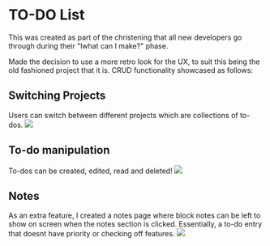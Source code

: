 # TO-DO List #

This was created as part of the christening that all new developers go through during their "lwhat can I make?" phase.

Made the decision to use a more retro look for the UX, to suit this being the old fashioned project that it is. CRUD functionality showcased as follows:

## Switching Projects ##
Users can switch between different projects which are collections of to-dos.
![](https://github.com/Anthony-McDonald/to-do-list/assets/89093671/263ad97f-9659-4667-819b-f83d4899ddbd)

## To-do manipulation ##
To-dos can be created, edited, read and deleted!
![](https://github.com/Anthony-McDonald/to-do-list/assets/89093671/ed6d2621-fb6f-433c-92fe-e1115e171047)

## Notes ##
As an extra feature, I created a notes page where block notes can be left to show on screen when the notes section is clicked. Essentially, a to-do entry that doesnt have priority or checking off features.
![](https://github.com/Anthony-McDonald/to-do-list/assets/89093671/6c6a0399-c204-4782-b5ad-9997d80570ca)


